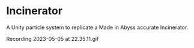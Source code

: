 # Incinerator
A Unity particle system to replicate a Made in Abyss accurate Incinerator.
 
Recording 2023-05-05 at 22.35.11.gif
